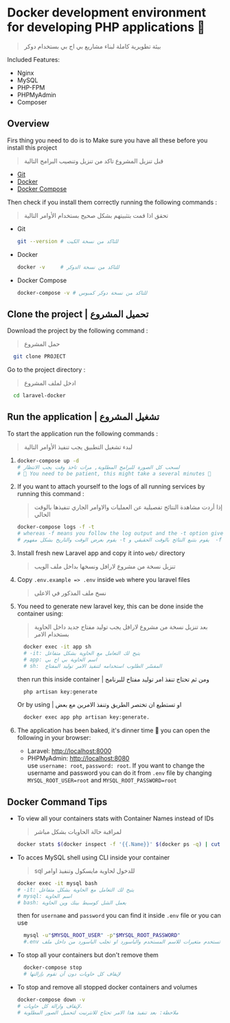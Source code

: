 # Docker development environment for developing PHP applications 🐳

> بيئة تطويرية كاملة لبناء مشاريع بي اج بي بستخدام دوكر

Included Features:

- Nginx
- MySQL
- PHP-FPM
- PHPMyAdmin
- Composer

## Overview

Firs thing you need to do is to Make sure you have all these before you install this project

> قبل تنزيل المشروع تاكد من تنزيل وتنصيب البرامج التالية

- [Git](https://git-scm.com/downloads)
- [Docker](https://docs.docker.com/engine/installation/)
- [Docker Compose](https://docs.docker.com/compose/install/)

Then check if you install them correctly running the following commands :

> تحقق اذا قمت بتثبيتهم بشكل صحيح بستخدام الأوامر التالية

- Git
  ```sh
  git --version # للتاكد من نسخة الكيت
  ```
- Docker
  ```sh
  docker -v     # للتاكد من نسخة الدوكر
  ```
- Docker Compose
  ```sh
  docker-compose -v # للتاكد من نسخة دوكر كمبوس
  ```

## Clone the project | تحميل المشروع

Download the project by the following command :

> حمل المشروع

```sh
  git clone PROJECT
```

Go to the project directory :

> ادخل لملف المشروع

```sh
  cd laravel-docker
```

## Run the application | تشغيل المشروع

To start the application run the following commands :

> لبدء تشغيل التطبيق يجب تنفيذ الأوامر التالية

1.  ```sh
    docker-compose up -d
    # لسحب كل الصورة للبرامج المطلوبة, مرات تاخذ وقت يجب الانتظار
    # 🐢 You need to be patient, this might take a several minutes 🐢
    ```

2.  If you want to attach yourself to the logs of all running services by running this command :

    > إذا أردت مشاهدة النتائج تفصيلية عن العمليات والاوامر الجاري تنفيذها بالوقت الحالي

    ```sh
    docker-compose logs -f -t
    # whereas -f means you follow the log output and the -t option gives you nice timestamps
    # يقوم بعرض الوقت والتاريخ بشكل مفهوم -t يقوم بتتبع النتائج بالوقت الحقيقي و  -f بينما
    ```

3.  Install fresh new Laravel app and copy it into `web/` directory

    > تنزيل نسخة من مشروع لارافل ونسخها بداخل ملف الويب

4.  Copy `.env.example => .env` inside `web` where you laravel files

    > نسخ ملف المذكور في الاعلى

5.  You need to generate new laravel key, this can be done inside the container using:

    > بعد تنزيل نسخة من مشروع لارافل يجب توليد مفتاح جديد داخل الحاوية بستخدام الامر

    ```sh
      docker exec -it app sh
      # -it: يتيح لك التعامل مع الحاوية بشكل متفاعل  
      # app: اسم الحاوية بي اج بي
      # sh:  المفسّر الطلوب استخدامه لتنفيذ الامر توليد المفتاح
    ```

    then run this inside container | ومن ثم تحتاج تنفذ امر توليد مفتاح للبرنامج

    ```sh
      php artisan key:generate
    ```

    Or by using | او تستطيع ان تختصر الطريق وتنفذ الامرين مع بعض

    ```sh
      docker exec app php artisan key:generate.
    ```

6.  The application has been baked, it's dinner time 🍔 you can open the following in your browser:

    - Laravel: [http://localhost:8000](http://localhost:8000/)
    - PHPMyAdmin: [http://localhost:8080](http://localhost:8080/)  
      use `username: root`, `password: root`. If you want to change the username and password you can do it from `.env` file by changing `MYSQL_ROOT_USER=root` and `MYSQL_ROOT_PASSWORD=root`

## Docker Command Tips

- To view all your containers stats with Container Names instead of IDs

  > لمراقبة حالة الحاويات بشكل مباشر

  ```sh
  docker stats $(docker inspect -f '{{.Name}}' $(docker ps -q) | cut -c 2-)
  ```

- To acces MySQL shell using CLI inside your container

  > sql للدخول لحاوية مايسكول وتنفيذ اوامر

  ```sh
  docker exec -it mysql bash
  # -it: يتيح لك التعامل مع الحاوية بشكل متفاعل  
  # mysql: اسم الحاوية  
  # bash: يعمل الشل كوسيط بينك وين الحاوية
  ```

  then for `username` and `password` you can find it inside `.env` file or you can use

  ```sh
    mysql -u"$MYSQL_ROOT_USER" -p"$MYSQL_ROOT_PASSWORD"
    #.env اما تستخدم متغيرات للاسم المستخدم والباسورد او تجلب الباسورد من داخل ملف
  ```

- To stop all your containers but don't remove them

  ```sh
    docker-compose stop
    # لإيقاف كل حاويات دون أن تقوم بإزالتها
  ```

- To stop and remove all stopped docker containers and volumes
  ```sh
  docker-compose down -v
  # لإيقاف وازالة كل حاويات.
  # ملاحظة: بعد تنفيذ هذا الامر تحتاج للانترنيت لتحميل الصور المطلوبة
  ```
